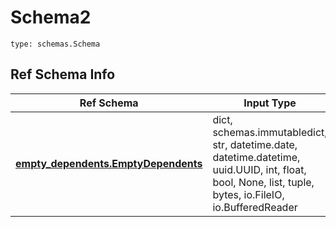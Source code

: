 # Schema2
```
type: schemas.Schema
```

## Ref Schema Info
Ref Schema | Input Type | Output Type
---------- | ---------- | -----------
[**empty_dependents.EmptyDependents**](../../../../../../../../components/schema/empty_dependents.md) | dict, schemas.immutabledict, str, datetime.date, datetime.datetime, uuid.UUID, int, float, bool, None, list, tuple, bytes, io.FileIO, io.BufferedReader | schemas.immutabledict, str, float, int, bool, None, tuple, bytes, io.FileIO
